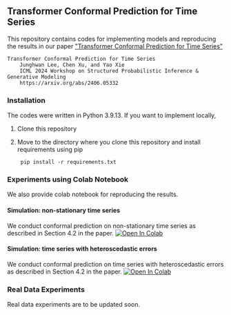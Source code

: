 ## Transformer Conformal Prediction for Time Series

This repository contains codes for implementing models and reproducing the results in our paper ["Transformer Conformal Prediction for Time Series"](https://arxiv.org/abs/2406.05332)

    Transformer Conformal Prediction for Time Series
        Junghwan Lee, Chen Xu, and Yao Xie
        ICML 2024 Workshop on Structured Probabilistic Inference & Generative Modeling
        https://arxiv.org/abs/2406.05332

### Installation
The codes were written in Python 3.9.13. If you want to implement locally,

1. Clone this repository
2. Move to the directory where you clone this repository and install requirements using pip

        pip install -r requirements.txt

### Experiments using Colab Notebook
We also provide colab notebook for reproducing the results.

#### Simulation: non-stationary time series
We conduct conformal prediction on non-stationary time series as described in Section 4.2 in the paper.
<a target="_blank" href="https://colab.research.google.com/github/Jayaos/TCPTS/blob/main/examples/nonstat_example.ipynb">
  <img src="https://colab.research.google.com/assets/colab-badge.svg" alt="Open In Colab"/>
</a>

#### Simulation: time series with heteroscedastic errors
We conduct conformal prediction on time series with heteroscedastic errors as described in Section 4.2 in the paper.
<a target="_blank" href="https://colab.research.google.com/github/Jayaos/TCPTS/blob/main/examples/hetero_example.ipynb">
  <img src="https://colab.research.google.com/assets/colab-badge.svg" alt="Open In Colab"/>
</a>

### Real Data Experiments
Real data experiments are to be updated soon.